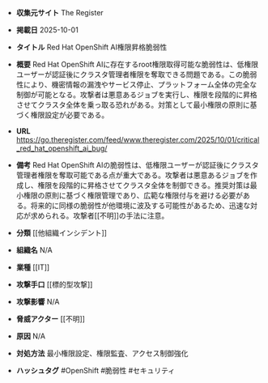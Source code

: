 - **収集元サイト**
The Register

- **掲載日**
2025-10-01

- **タイトル**
Red Hat OpenShift AI権限昇格脆弱性

- **概要**
Red Hat OpenShift AIに存在するroot権限取得可能な脆弱性は、低権限ユーザーが認証後にクラスタ管理者権限を奪取できる問題である。この脆弱性により、機密情報の漏洩やサービス停止、プラットフォーム全体の完全な制御が可能となる。攻撃者は悪意あるジョブを実行し、権限を段階的に昇格させてクラスタ全体を乗っ取る恐れがある。対策として最小権限の原則に基づく権限設定が必要である。

- **URL**
https://go.theregister.com/feed/www.theregister.com/2025/10/01/critical_red_hat_openshift_ai_bug/

- **備考**
Red Hat OpenShift AIの脆弱性は、低権限ユーザーが認証後にクラスタ管理者権限を奪取可能である点が重大である。攻撃者は悪意あるジョブを作成し、権限を段階的に昇格させてクラスタ全体を制御できる。推奨対策は最小権限の原則に基づく権限管理であり、広範な権限付与を避ける必要がある。将来的に同様の脆弱性が他環境に波及する可能性があるため、迅速な対応が求められる。攻撃者[[不明]]の手法に注意。

- **分類**
[[他組織インシデント]]

- **組織名**
N/A

- **業種**
[[IT]]

- **攻撃手口**
[[標的型攻撃]]

- **攻撃影響**
N/A

- **脅威アクター**
[[不明]]

- **原因**
N/A

- **対処方法**
最小権限設定、権限監査、アクセス制御強化

- **ハッシュタグ**
#OpenShift #脆弱性 #セキュリティ
